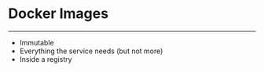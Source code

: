 # Docker Images

---

* Immutable
* Everything the service needs (but not more)
* Inside a registry
